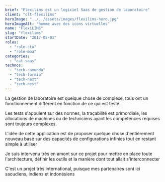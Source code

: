 ```yaml
---
brief: "Flexilims est un logiciel Saas de gestion de laboratoire"
client: "clt-flexilims"
heroImage: "../../assets/images/flexilims-hero.jpg"
heroImageAlt: "homme avec des icons virtuelles"
name: "FlexiLIMS"
slug: "flexilims"
startDate: "2017-08-01"
roles:
  - "role-cto"
  - "role-moa"
categories:
  - "cat-saas"
technos:
  - "tech-camunda"
  - "tech-formio"
  - "tech-next"
  - "tech-nest"
---
```


La gestion de laboratoire est quelque chose de complexe, tous ont un fonctionnement différent en fonction de ce qui est testé.

Les tests s'appuient sur des normes, la traçabilité est primordiale, les allocations de machines ou de techniciens ayant les compétences requises sont toujours complexes.

L'idée de cette application est de proposer quelque chose d'entièrement nouveau basé sur des capacités de configurations infinies tout en restant simple à utiliser

Je suis intervenu très en amont sur ce projet pour mettre en place toute l'architecture, définir les outils et la manière dont tout allait s'interconnecter

C'est un projet très international, puisque mes partenaires sont ici saoudiens, indiens et indonésiens
